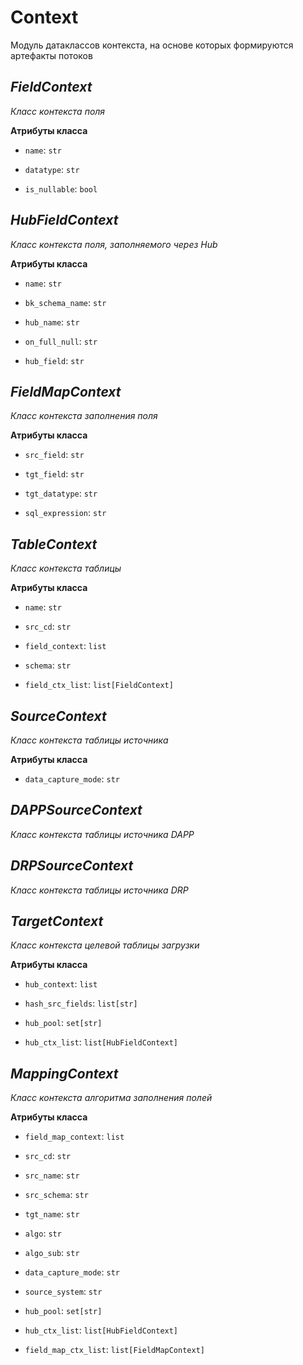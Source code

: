 # Context

Модуль датаклассов контекста, на основе которых формируются артефакты потоков


## *FieldContext*
*Класс контекста поля*

**Атрибуты класса**

- `name`: `str`

- `datatype`: `str`

- `is_nullable`: `bool`



## *HubFieldContext*
*Класс контекста поля, заполняемого через Hub*

**Атрибуты класса**

- `name`: `str`

- `bk_schema_name`: `str`

- `hub_name`: `str`

- `on_full_null`: `str`

- `hub_field`: `str`



## *FieldMapContext*
*Класс контекста заполнения поля*

**Атрибуты класса**

- `src_field`: `str`

- `tgt_field`: `str`

- `tgt_datatype`: `str`

- `sql_expression`: `str`



## *TableContext*
*Класс контекста таблицы*

**Атрибуты класса**

- `name`: `str`

- `src_cd`: `str`

- `field_context`: `list`

- `schema`: `str`

- `field_ctx_list`: `list[FieldContext]`



## *SourceContext*
*Класс контекста таблицы источника*

**Атрибуты класса**

- `data_capture_mode`: `str`



## *DAPPSourceContext*
*Класс контекста таблицы источника DAPP*





## *DRPSourceContext*
*Класс контекста таблицы источника DRP*





## *TargetContext*
*Класс контекста целевой таблицы загрузки*

**Атрибуты класса**

- `hub_context`: `list`

- `hash_src_fields`: `list[str]`

- `hub_pool`: `set[str]`

- `hub_ctx_list`: `list[HubFieldContext]`



## *MappingContext*
*Класс контекста алгоритма заполнения полей*

**Атрибуты класса**

- `field_map_context`: `list`

- `src_cd`: `str`

- `src_name`: `str`

- `src_schema`: `str`

- `tgt_name`: `str`

- `algo`: `str`

- `algo_sub`: `str`

- `data_capture_mode`: `str`

- `source_system`: `str`

- `hub_pool`: `set[str]`

- `hub_ctx_list`: `list[HubFieldContext]`

- `field_map_ctx_list`: `list[FieldMapContext]`

